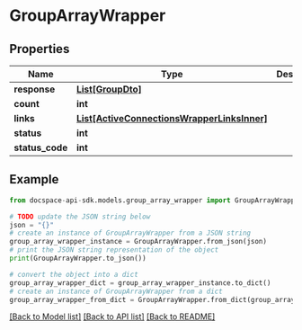 # GroupArrayWrapper

## Properties

Name | Type | Description | Notes
------------ | ------------- | ------------- | -------------
**response** | [**List[GroupDto]**](GroupDto.md) |  | [optional] 
**count** | **int** |  | [optional] 
**links** | [**List[ActiveConnectionsWrapperLinksInner]**](ActiveConnectionsWrapperLinksInner.md) |  | [optional] 
**status** | **int** |  | [optional] 
**status_code** | **int** |  | [optional] 

## Example

```python
from docspace-api-sdk.models.group_array_wrapper import GroupArrayWrapper

# TODO update the JSON string below
json = "{}"
# create an instance of GroupArrayWrapper from a JSON string
group_array_wrapper_instance = GroupArrayWrapper.from_json(json)
# print the JSON string representation of the object
print(GroupArrayWrapper.to_json())

# convert the object into a dict
group_array_wrapper_dict = group_array_wrapper_instance.to_dict()
# create an instance of GroupArrayWrapper from a dict
group_array_wrapper_from_dict = GroupArrayWrapper.from_dict(group_array_wrapper_dict)
```
[[Back to Model list]](../README.md#documentation-for-models) [[Back to API list]](../README.md#documentation-for-api-endpoints) [[Back to README]](../README.md)


